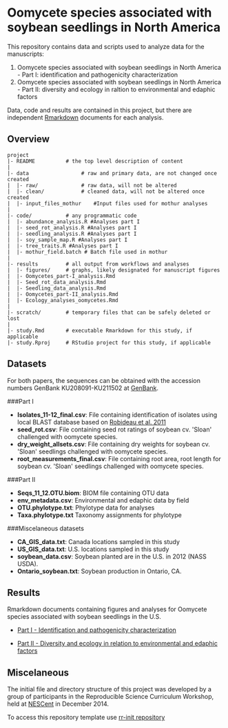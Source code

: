 Oomycete species associated with soybean seedlings in North America
=======

This repository contains data and scripts used to analyze data for the manuscripts:

1. Oomycete species associated with soybean seedlings in North America - Part I: identification and pathogenicity characterization
2. Oomycete species associated with soybean seedlings in North America - Part II: diversity and ecology in raltion to environmental and edaphic factors

Data, code and results are contained in this project, but there are independent [Rmarkdown] documents for each analysis.

Overview
--------

    project
    |- README          # the top level description of content
    |
    |- data            		# raw and primary data, are not changed once created 
    |  |- raw/         		# raw data, will not be altered
    |  |- clean/       		# cleaned data, will not be altered once created
    |  |- input_files_mothur	#Input files used for mothur analyses
    |
    |- code/           # any programmatic code
    |  |- abundance_analysis.R #Analyses part I    |  |- seed_rot_analysis.R #Analyses part I    |  |- seedling_analysis.R #Analyses part I    |  |- soy_sample_map.R #Analyses part I    |  |- tree_traits.R #Analyses part I
    |  |- mothur_field.batch # Batch file used in mothur   
    |
    |- results         # all output from workflows and analyses
    |  |- figures/     # graphs, likely designated for manuscript figures
    |  |- Oomycetes_part-I_analysis.Rmd    |  |- Seed_rot_data_analysis.Rmd    |  |- Seedling_data_analysis.Rmd
    |  |- Oomycetes_part-II_analysis.Rmd
    |  |- Ecology_analyses_oomycetes.Rmd
    |
    |- scratch/        # temporary files that can be safely deleted or lost
    |
    |- study.Rmd       # executable Rmarkdown for this study, if applicable
    |- study.Rproj     # RStudio project for this study, if applicable


Datasets
----------
For both papers, the sequences can be obtained with the accession numbers GenBank KU208091-KU211502 at [GenBank](http://www.ncbi.nlm.nih.gov/nuccore/).

###Part I
* __Isolates_11-12_final.csv__: File containing identification of isolates using local BLAST database based on [Robideau et al. 2011](http://onlinelibrary.wiley.com/doi/10.1111/j.1755-0998.2011.03041.x/abstract)
* __seed_rot.csv__: File containing seed rot ratings of soybean cv. 'Sloan' challenged with oomycete species.
* __dry_weight_allsets.csv__: File containing dry weights for soybean cv. 'Sloan' seedlings challenged with oomycete species.
* __root_measurements_final.csv__: File containing root area, root length for soybean cv. 'Sloan' seedlings challenged with oomycete species.

###Part II
* __Seqs_11_12.OTU.biom__: BIOM file containing OTU data
* __env_metadata.csv__: Environmental and edaphic data by field
* __OTU.phylotype.txt__: Phylotype data for analyses
* __Taxa.phylotype.txt__ Taxonomy assignments for phylotype

###Miscelaneous datasets
* __CA_GIS_data.txt__: Canada locations sampled in this study
* __US_GIS_data.txt__: U.S. locations sampled in this study
* __soybean_data.csv__: Soybean planted are in the U.S. in 2012 (NASS USDA).
* __Ontario_soybean.txt__: Soybean production in Ontario, CA.


Results
----------------------
Rmarkdown documents containing figures and analyses for Oomycete species associated with soybean seedlings in the U.S.

* [Part I - Identification and pathogenicity characterization](results/Oomycetes_part-I_analysis.md)

* [Part II - Diversity and ecology in relation to environmental and edaphic factors](results/Oomycetes_part-II_analysis.md)



Miscelaneous
----------------
The initial file and directory structure of this project was developed by a group of participants in the Reproducible Science Curriculum Workshop, held at [NESCent] in December 2014. 

To access this repository template use [rr-init repository](https://github.com/Reproducible-Science-Curriculum/rr-init)

[NESCent]: http://nescent.org
[Rmarkdown]: http://rmarkdown.rstudio.com/
